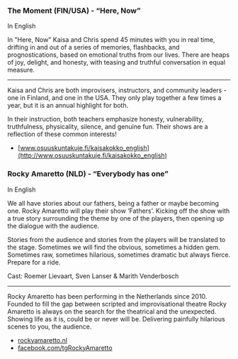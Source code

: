 ### The Moment (FIN/USA) - “Here, Now”

In English

In "Here, Now" Kaisa and Chris spend 45 minutes with you in
real time, drifting in and out of a series of memories, flashbacks,
and prognostications, based on emotional truths from our lives.
There are heaps of joy, delight, and honesty, with teasing and
truthful conversation in equal measure.

---

Kaisa and Chris are both improvisers, instructors, and community leaders - one
in Finland, and one in the USA. They only play together a few times a year, but
it is an annual highlight for both.

In their instruction, both teachers emphasize honesty, vulnerability, truthfulness,
physicality, silence, and genuine fun. Their shows are a reflection of these common interests!

- [www.osuuskuntakuje.fi/kaisakokko_english](http://www.osuuskuntakuje.fi/kaisakokko_english)

### Rocky Amaretto (NLD) - “Everybody has one”

In English

We all have stories about our fathers, being a father or maybe becoming one.
Rocky Amaretto will play their show ‘Fathers’. Kicking off the show with a true
story surrounding the theme by one of the players,  then opening up the
dialogue with the audience.

Stories from the audience and stories from the players will be translated to the stage.
Sometimes we will find the obvious, sometimes a hidden gem. Sometimes raw,
sometimes hilarious, sometimes dramatic but always fierce. Prepare for a ride.

Cast: Roemer Lievaart, Sven Lanser & Marith Venderbosch

---

Rocky Amaretto has been performing in the Netherlands since 2010. Founded to
fill the gap between scripted and improvisational theatre Rocky Amaretto is
always on the search for the theatrical and the unexpected. Showing life as it
is, could be or never will be. Delivering painfully hilarious scenes to you,
the audience. 

- [rockyamaretto.nl](http://www.rockyamaretto.nl)
- [facebook.com/tgRockyAmaretto](https://www.facebook.com/tgRockyAmaretto)
